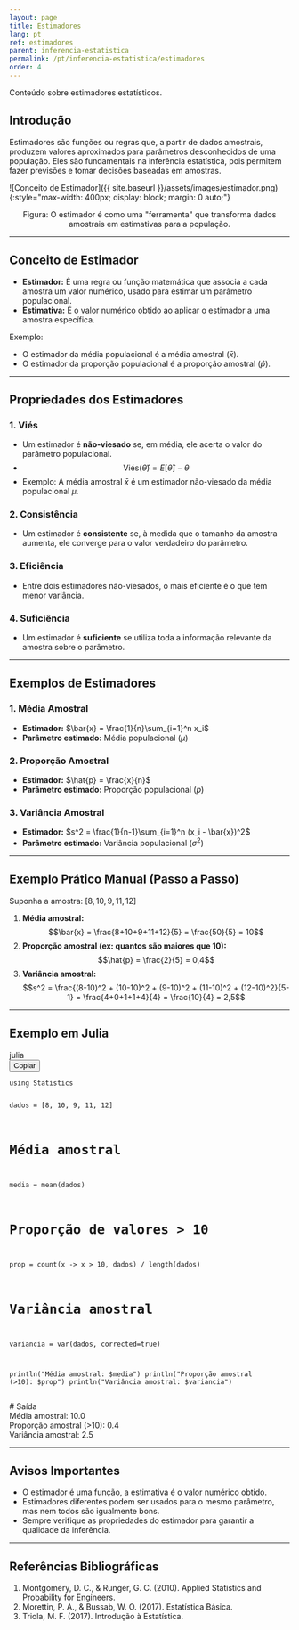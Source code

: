 ```yaml
---
layout: page
title: Estimadores
lang: pt
ref: estimadores
parent: inferencia-estatistica
permalink: /pt/inferencia-estatistica/estimadores
order: 4
---
```


Conteúdo sobre estimadores estatísticos.

## Introdução

Estimadores são funções ou regras que, a partir de dados amostrais, produzem valores aproximados para parâmetros desconhecidos de uma população. Eles são fundamentais na inferência estatística, pois permitem fazer previsões e tomar decisões baseadas em amostras.

![Conceito de Estimador]({{ site.baseurl }}/assets/images/estimador.png){:style="max-width: 400px; display: block; margin: 0 auto;"}
<div class="image-caption" style="text-align: center;">Figura: O estimador é como uma "ferramenta" que transforma dados amostrais em estimativas para a população.</div>

---

## Conceito de Estimador

- **Estimador:** É uma regra ou função matemática que associa a cada amostra um valor numérico, usado para estimar um parâmetro populacional.
- **Estimativa:** É o valor numérico obtido ao aplicar o estimador a uma amostra específica.

Exemplo:
- O estimador da média populacional é a média amostral ($\bar{x}$).
- O estimador da proporção populacional é a proporção amostral ($\hat{p}$).

---

## Propriedades dos Estimadores

### 1. Viés
- Um estimador é **não-viesado** se, em média, ele acerta o valor do parâmetro populacional.
- $$\text{Viés}(\hat{\theta}) = E[\hat{\theta}] - \theta$$
- Exemplo: A média amostral $\bar{x}$ é um estimador não-viesado da média populacional $\mu$.

### 2. Consistência
- Um estimador é **consistente** se, à medida que o tamanho da amostra aumenta, ele converge para o valor verdadeiro do parâmetro.

### 3. Eficiência
- Entre dois estimadores não-viesados, o mais eficiente é o que tem menor variância.

### 4. Suficiência
- Um estimador é **suficiente** se utiliza toda a informação relevante da amostra sobre o parâmetro.

---

## Exemplos de Estimadores

### 1. Média Amostral

- **Estimador:** $\bar{x} = \frac{1}{n}\sum_{i=1}^n x_i$
- **Parâmetro estimado:** Média populacional ($\mu$)

### 2. Proporção Amostral

- **Estimador:** $\hat{p} = \frac{x}{n}$
- **Parâmetro estimado:** Proporção populacional ($p$)

### 3. Variância Amostral

- **Estimador:** $s^2 = \frac{1}{n-1}\sum_{i=1}^n (x_i - \bar{x})^2$
- **Parâmetro estimado:** Variância populacional ($\sigma^2$)

---

## Exemplo Prático Manual (Passo a Passo)

Suponha a amostra: $[8, 10, 9, 11, 12]$

1. **Média amostral:**
   $$\bar{x} = \frac{8+10+9+11+12}{5} = \frac{50}{5} = 10$$
2. **Proporção amostral (ex: quantos são maiores que 10):**
   $$\hat{p} = \frac{2}{5} = 0,4$$
3. **Variância amostral:**
   $$s^2 = \frac{(8-10)^2 + (10-10)^2 + (9-10)^2 + (11-10)^2 + (12-10)^2}{5-1} = \frac{4+0+1+1+4}{4} = \frac{10}{4} = 2,5$$

---

## Exemplo em Julia

<div class="code-container">
  <div class="code-header">
    <div class="code-lang">julia</div>
    <div style="flex-grow: 1;"></div>
    <button class="copy-button" onclick="copyCode(this)">
      <i class="bi bi-clipboard"></i>Copiar
    </button>
  </div>
  <div class="code-content">
    <pre><code>using Statistics

dados = [8, 10, 9, 11, 12]

# Média amostral
media = mean(dados)
# Proporção de valores > 10
prop = count(x -> x > 10, dados) / length(dados)
# Variância amostral
variancia = var(dados, corrected=true)

println("Média amostral: $media")
println("Proporção amostral (>10): $prop")
println("Variância amostral: $variancia")
</code></pre>
  </div>
</div>
<div class="code-output">
  <div class="code-output-header"># Saída</div>
  Média amostral: 10.0<br>
  Proporção amostral (>10): 0.4<br>
  Variância amostral: 2.5
</div>

---

## Avisos Importantes

- O estimador é uma função, a estimativa é o valor numérico obtido.
- Estimadores diferentes podem ser usados para o mesmo parâmetro, mas nem todos são igualmente bons.
- Sempre verifique as propriedades do estimador para garantir a qualidade da inferência.

---

## Referências Bibliográficas

1. Montgomery, D. C., & Runger, G. C. (2010). Applied Statistics and Probability for Engineers.
2. Morettin, P. A., & Bussab, W. O. (2017). Estatística Básica.
3. Triola, M. F. (2017). Introdução à Estatística.
